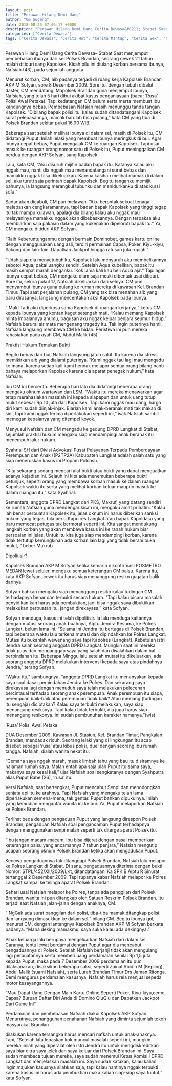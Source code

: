 ```yaml
---
layout: post
title: "Perawan Hilang Demi Uang"
author: "Om Sugeng"
date: 2018-08-25 07:06:17 +0000
description: "Perawan Hilang Demi Uang Cerita Dewasa&#8211; Stabat Saat menjemput pembebasan ibunya dari sel Polsek Brandan, seorang cewek 21 tahun malah ditiduri sang Kapolsek. Kisah pilu ini diulang korban bersam..."
categories: ["Cerita Dewasa"]
tags: ["Cerita Dewasa", "Cerita Hot", "Cerita Mantap", "Cerita Sex", "Cinta Hanya Nafsu", "Cinta Terlarang"]
---
```


Perawan Hilang Demi Uang
Cerita Dewasa&#8211; Stabat Saat menjemput pembebasan ibunya dari sel Polsek Brandan, seorang cewek 21 tahun malah ditiduri sang Kapolsek. Kisah pilu ini diulang korban bersama ibunya, Nafsiah (43), pada sejumlah anggota

Menurut korban, CM, aib padanya terjadi di ruang kerja Kapolsek Brandan AKP M Sofyan, sore 8 Desember 2009. Sore itu, dengan tubuh dibalut daster, CM mendatangi Mapolsek Brandan guna menjemput ibunya, Nafsiah, yang telah 5 hari dibui akibat kasus penganiayaan (baca: ‘Rusa’ Polisi Awal Petaka). Tapi kedatangan CM belum serta merta membuat ibu kandungnya bebas. Pembebasan Nafsiah masih menunggu tanda tangan Kapolsek. “Dibilang bapak polisi itu, kalau sudah ditandatangani Kapolsek surat pelepasannya, mamak barulah bisa pulang,” kata CM yang tiba di Polsek Brandan sekitar pukul 16.00 WIB.

Beberapa saat setelah melihat ibunya di dalam sel, masih di Polsek itu, CM didatangi Puput. Inilah lelaki yang membuat ibunya meringkuk di bui. Agar ibunya cepat bebas, Puput mengajak CM ke ruangan Kapolsek. Tapi usai masuk ke ruangan orang nomor satu di Polsek itu, Puput meninggalkan CM berdua dengan AKP Sofyan, sang Kapolsek.

Lalu, kata CM, “Aku disuruh mijitin badan bapak itu. Katanya kalau aku nggak mau, nanti dia nggak mau menandatangani surat bebas dan mamakku nggak bisa dikeluarkan. Karena kasihan melihat mamak di dalam sel, aku turuti saja perintah bapak Kapolsek. Begitu tanganku memijit bahunya, ia langsung merangkul tubuhku dan menidurkanku di atas kursi sofa.”

Sadar akan dicabuli, CM pun melawan. “Aku berontak sekuat tenaga melepaskan cengkaramannya, tapi badan bapak Kapolsek yang tinggi tegap itu tak mampu kulawan, apalagi dia bilang kalau aku nggak mau melayaninya mamakku nggak akan dibebaskannya. Dengan terpaksa aku membiarkan saja pakaian dalam yang kukenakan dipeloroti bapak itu.” Ya, CM mengaku ditiduri AKP Sofyan.

“Raih Keberuntunganmu dengan bermain Dominobet, games kartu online dengan menggunakan uang asli, terdiri permainan Capsa, Poker, Kiyu-kiyu, Sakong dan lain-lain. Dapatkan Jackpot hingga ratusan juta rupiah.”

“Udah siap dia menyetubuhiku, Kapolsek lalu menyuruh aku membelikannya sebotol Aqua, pakai uangku sendiri. Setelah Aqua kubelikan, bapak itu masih sempat marah denganku. ‘Kok lama kali kau beli Aqua aja’.” Tapi agar ibunya cepat bebas, CM mengaku diam saja meski dibentak usai ditiduri.
Sore itu, sekira pukul 17, Nafsiah dikeluarkan dari selnya. CM pun menyambut ibunya guna pulang ke rumah mereka di kawasan Kel. Brandan Timur. Tapi saat perjalanan pulang, CM yang tak bisa menahan aib yang baru dirasanya, langsung menceritakan aksi Kapolsek pada ibunya.

” Mak! Tadi aku diperkosa sama Kapolsek di ruangan kerjanya,” ketus CM kepada ibunya yang kontan kaget setengah mati. “Kalau memang Kapolsek minta imbalannya anumu, bagusan aku nggak keluar penjara seumur hidup,” Nafsiah berurai air mata mengenang tragedy itu. Tak ingin puterinya hamil, Nafsiah langsung membawa CM ke bidan. Peristiwa ini pun mereka rahasiakan pada ayah CM, Abdul Malik (45).

Praktisi Hukum Temukan Bukti

Begitu bebas dari bui, Nafsiah langsung jatuh sakit. Itu karena dia stress memikirkan aib yang dialami puterinya. “Kami nggak tau lagi mau mengadu ke mana, karena setiap kali kami hendak melapor semua orang bilang nanti bahaya melaporkan Kapolsek karena dia aparat penegak hukum,” kata Nafsiah.

Ibu CM ini bercerita. Beberapa hari lalu dia didatangi beberapa orang mengaku oknum wartawan dan LSM. “Waktu itu mereka menawarkan agar tetap merahasiakan masalah ini kepada siapapun dan untuk uang tutup mulut sebesar Rp 10 juta dari Kapolsek. Tapi kami nggak mau uang, harga diri kami sudah diinjak-injak. Biarlah kami anak-beranak mati tak makan di sini, tapi kami nggak terima diperlakukan seperti ini,” isak Nafsiah sambil memegan kepalanya yang ditempel koyok.

Menyusul Nafsiah dan CM mengadu ke gedung DPRD Langkat di Stabat, sejumlah praktisi hukum mengaku siap mendampingi anak beranak itu menempuh jalur hukum.

Syahrial SH dari Divisi Advokasi Pusat Pelayanan Terpadu Pemberdayaan Perempuan dan Anak ((P2TP2A) Kabupaten Langkat adalah salah satu yang siap meneruskan kasus ini Propam Poldasu.

“Kita sekarang sedang mencari alat bukti atau bukti yang dapat menguatkan adanya kejadian ini. Sejauh ini kita ada menemukan beberapa bukti petunjuk, seperti orang yang membawa korban masuk ke dalam ruangan Kapolsek waktu itu serta yang melihat korban keluar maupun masuk ke dalam ruangan itu,” kata Syahrial.

Sementara, anggota DPRD Langkat dari PKS, Makruf, yang datang sendiri ke rumah Nafsiah guna mendengar kisah ini, mengaku amat prihatin. “Kalau lah benar perbuatan Kapolsek itu, jelas oknum ini harus diberikan sanksi hukum yang tegas, bila perlu Kapolres Langkat atau bapak Kapoldasu yang baru memecat petugas tak bermoral seperti ini. Kita sangat mendukung langkah korban yang akan membawa kasus ini ke ranah hukum biar persoalan ini jelas. Untuk itu kita juga siap mendampingi korban, karena tidak tertutup kemungkinan ada korban lain lagi yang tidak berani buka mulut, ” beber Makrub.

Dipolitisir?

Kapolsek Brandan AKP M Sofyan ketika kemarin dikonfirmasi POSMETRO MEDAN lewat seluler, mengaku semua keterangan CM palsu. Karena itu, kata AKP Sofyan, cewek itu harus siap menanggung resiko gugatan balik darinya.

Sofyan bahkan mengaku siap menanggung resiko kalau tudingan CM terhadapnya benar dan terbukti secara hukum. “Tapi kalau bicara masalah penyidikan kan harus ada pembuktian, jadi bisa nggak saya dibuktikan melakukan perbuatan itu, jangan direkayasa,” kata Sofyan.

Sofyan menduga, kasus ini telah dipolitisir. Ia lalu menduga kaitannya dengan mutasi seorang anak buahnya, Aiptu Jendra Kesuma, ke Polres Langkat, belum lama ini. “Selama ini Jendra itu bertugas di Polsek Brandan, tapi beberapa waktu lalu terkena mutasi dan dipindahkan ke Polres Langkat. Mutasi itu bukanlah wewenang saya tapi Kapolres (Langkat). Kebetulan istri Jendra salah seorang anggota DPRD Langkat. Mungkin saat ini mereka tidak puas dan menganggap saya yang salah dan disalahkan dalam hal perpindahan itu. Beberapa Minggu lalu setelah mutasi itu dikeluarkan, ada seorang anggota DPRD melakukan intervensi kepada saya atas pindahnya Jendra,” terang Sofyan.

“Waktu itu,” sambungnya, “anggota DPRD Langkat itu menanyakan kepada saya soal dasar pemindahan Jendra ke Polres. Dan sekarang saya direkayasa lagi dengan menuduh saya telah melakukan pelecehan bercintaual terhadap seorang anak perempuan. Anak perempuan itu siapa, perempuan baik-baik atau perempuan tidak baik? Atau memang (tudingan itu sengaja) diciptakan? Kalau saya terbukti melakukan, saya siap menangung resikonya. Tapi kalau tidak terbukti, dia juga harus siap menangung resikonya. Ini sudah pembunuhan karakter namanya.”(wis)

‘Rusa’ Polisi Awal Petaka

DUA Desember 2009. Kawasan Jl. Stasiun, Kel. Brandan Timur, Pangkalan Brandan, mendadak ricuh. Seorang lelaki yang di lingkungan itu acap disebut sebagai ‘rusa’ atau kibus polisi, duel dengan seorang ibu rumah tangga. Nafsiah, dialah wanita nekat itu.

“Cemana saya nggak marah, masak limbah tahu yang bau itu disiramnya ke halaman rumah saya. Malah entah apa saja ulah Puput itu sama saya, makanya saya kesal kali,” ujar Nafsiah soal sengketanya dengan Syahputra alias Puput Babe (26), ‘rusa’ itu.

Versi Nafsiah, saat bertengkar, Puput mencabut Senpi dan menodongkan senjata api itu ke arahnya. Tapi Nafsiah yang mengaku telah lama diperlakukan semena-mena, tak gentar. Puput bahkan dipukulnya. Inilah yang kemudian mengantar wanita ini ke bui. Ya, Puput melaporkan Nafsiah ke Polsek Brandan.

Terlihat beda dengan pengaduan Puput yang langsung direspon Polsek Brandan, pengaduan Nafsiah soal pengancaman Puput terhadapnya dengan menggunakan senpi malah seperti tak diterge aparat Polsek itu.

“Ibu jangan macam-macam, ibu bisa dijerat dengan pasal memberikan keterangan palsu yang ancamannya 7 tahun penjara,” Nafsiah mengutip ucapan seorang oknum Polsek Brandan ketika akan mengadukan Puput.

Kecewa pengaduannya tak ditanggapi Polsek Brandan, Nafsiah lalu melapor ke Polres Langkat di Stabat. Di sana, pengaduannya diterima dengan bukti Nomor: STPL/452/XII/2009/LKt, ditandatangani Ka SPK B Aiptu R Sinurat tertanggal 2 Desember 2009. Tapi rupanya kabar Nafsiah melapor ke Polres Langkat sampai ke telinga aparat Polsek Brandan.

Sehari usai Nafsiah melapor ke Polres, tanpa ada panggilan dari Polsek Brandan, wanita ini pun ditangkap oleh Satuan Reskrim Polsek Brandan. Itu terjadi saat Nafsiah jalan-jalan dengan anaknya, CM.

” NgGak ada surat panggilan dari polisi, tiba-tiba mamak ditangkap polisi dan langsung dimasukkan ke dalam sel,” bilang CM. Begitu ibunya gol, menurut CM, dengan lantangnya Kapolsek Brandan AKP M Sofyan berkata padanya. “Mana deking mamakmu, saya suka kalau ada dekingnya.”

Pihak keluarga lalu berupaya mengeluarkan Nafsiah dari dalam sel. Caranya, tentu lewat berdamai dengan Puput agar dia mencabut pengaduannya di Polsek. Setelah Nafsiah berjanji tidak akan mengulangi lagi perbuatannya serta memberi uang perdamaian senilai Rp 1,5 juta kepada Puput, maka pada 7 Desember 2009 perdamaian itu pun dilaksanakan, disaksikan beberapa saksi, seperti Zainal Abidin M (Kepling), Abdul Malik (suami Nafsiah), serta Lurah Brandan Timur Drs Jaman Ritonga. Demi mengurus perdamaian kasusnya, Nafsiah harus rela menjual sepeda motor kesayangannya.

&#8220;Mau Dapat Uang Dengan Main Kartu Online Seperti Poker, Kiyu-kiyu,ceme, Capsa? Buruan Daftar Diri Anda di Domino QiuQiu dan Dapatkan Jackpot Dari Game Ini&#8221;

Perdamaian dan pembebasan Nafsiah diakui Kapolsek AKP Sofyan. Menurutnya, penangguhan penahanan Nafsiah yang diminta sejumlah tokoh masyarakat Brandan

dilakukan karena tersangka harus mencari nafkah untuk anak-anaknya. Tapi, “Setelah kita lepaskan kok muncul masalah seperti ini, mungkin mereka inilah yang diperalat oleh istri Jendra itu untuk mengdiskreditkan saya biar citra saya jelek dan saya keluar dari Polsek Brandan ini. Saya sudah membaca tujuan mereka, saya sudah menemui Ketua Komisi I DPRD Langkat dan menjelaskan masalah ini. Saya sudah katakan, kalau kalian ingin majukan kasusnya silahkan saja, tapi kalau nantinya nggak terbukti karena kasus ini harus ada pembuktian maka kalian siap-siap saya tuntut,” kata Sofyan.